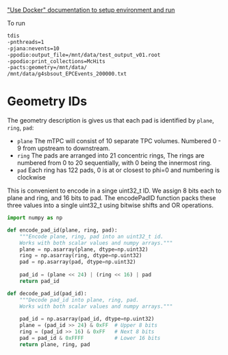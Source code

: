 ["Use Docker" documentation to setup environment and run](use_docker.md)

To run

```bash
tdis
-pnthreads=1
-pjana:nevents=10
-ppodio:output_file=/mnt/data/test_output_v01.root
-ppodio:print_collections=McHits
-pacts:geometry=/mnt/data/
/mnt/data/g4sbsout_EPCEvents_200000.txt
```


# Geometry IDs

The geometry description is gives us that each pad is identified by `plane`, `ring`, `pad`: 

- `plane` The mTPC will consist of 10 separate TPC volumes. Numbered 0 - 9 from upstream to downstream. 
- `ring` The pads are arranged into 21 concentric rings, The rings are numbered from 0 to 20 sequentially, with 0 being the innermost ring. 
- `pad` Each ring has 122 pads, 0 is at or closest to phi=0 and numbering is clockwise

This is convenient to encode in a singe uint32_t ID. We assign 8 bits each to plane and ring, and 16 bits to pad.
The encodePadID function packs these three values into a single uint32_t using bitwise shifts and OR operations.

```python
import numpy as np

def encode_pad_id(plane, ring, pad):
    """Encode plane, ring, pad into an uint32_t id.
    Works with both scalar values and numpy arrays."""
    plane = np.asarray(plane, dtype=np.uint32)
    ring = np.asarray(ring, dtype=np.uint32)
    pad = np.asarray(pad, dtype=np.uint32)
    
    pad_id = (plane << 24) | (ring << 16) | pad
    return pad_id

def decode_pad_id(pad_id):
    """Decode pad_id into plane, ring, pad.
    Works with both scalar values and numpy arrays."""
    
    pad_id = np.asarray(pad_id, dtype=np.uint32)
    plane = (pad_id >> 24) & 0xFF  # Upper 8 bits
    ring = (pad_id >> 16) & 0xFF   # Next 8 bits
    pad = pad_id & 0xFFFF          # Lower 16 bits
    return plane, ring, pad
```